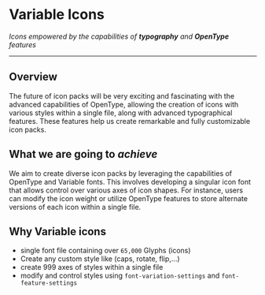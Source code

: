 # Variable Icons

*Icons empowered by the capabilities of **typography** and **OpenType** features*

---

## Overview
The future of icon packs will be very exciting and fascinating with the advanced capabilities of OpenType, allowing the creation of icons with various styles within a single file, along with advanced typographical features. These features help us create remarkable and fully customizable icon packs.

## What we are going to *achieve*

We aim to create diverse icon packs by leveraging the capabilities of OpenType and Variable fonts. This involves developing a singular icon font that allows control over various axes of icon shapes. For instance, users can modify the icon weight or utilize OpenType features to store alternate versions of each icon within a single file.

## Why Variable icons

- single font file containing over `65,000` Glyphs (icons)
- Create any custom style like (caps, rotate, flip,...)
- create 999 axes of styles within a single file
- modify and control styles using `font-variation-settings` and `font-feature-settings`